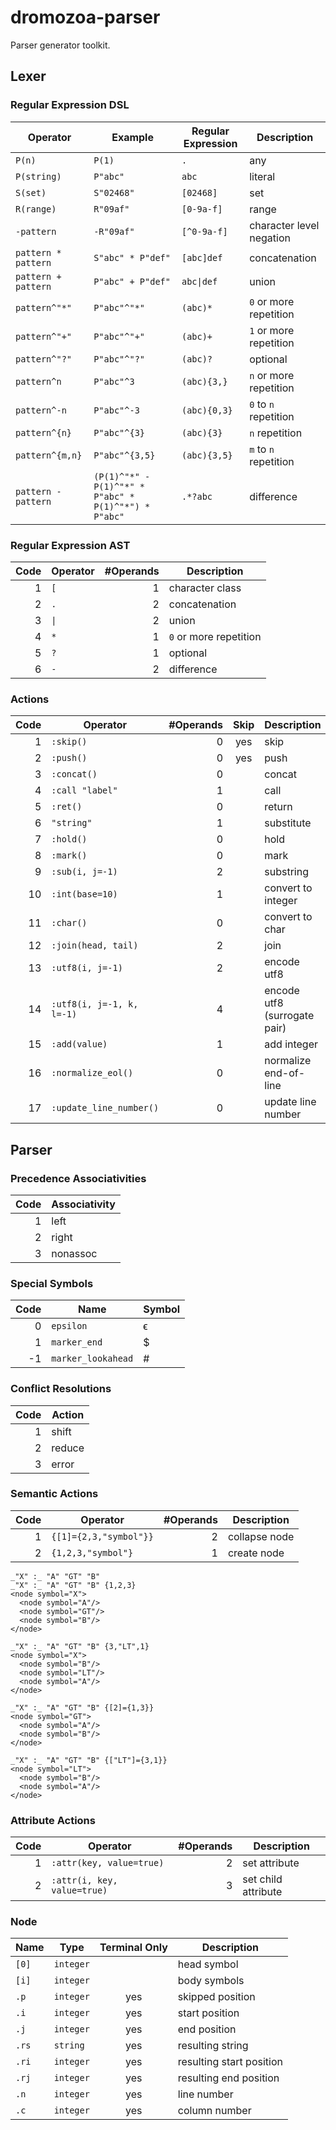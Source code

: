 # dromozoa-parser

Parser generator toolkit.

## Lexer

### Regular Expression DSL

| Operator            | Example                                              | Regular Expression        | Description              |
|---------------------|------------------------------------------------------|---------------------------|--------------------------|
| `P(n)`              | `P(1)`                                               | `.`                       | any                      |
| `P(string)`         | `P"abc"`                                             | `abc`                     | literal                  |
| `S(set)`            | `S"02468"`                                           | `[02468]`                 | set                      |
| `R(range)`          | `R"09af"`                                            | `[0-9a-f]`                | range                    |
| `-pattern`          | `-R"09af"`                                           | `[^0-9a-f]`               | character level negation |
| `pattern * pattern` | `S"abc" * P"def"`                                    | `[abc]def`                | concatenation            |
| `pattern + pattern` | `P"abc" + P"def"`                                    | <code>abc&#124;def</code> | union                    |
| `pattern^"*"`       | `P"abc"^"*"`                                         | `(abc)*`                  | `0` or more repetition   |
| `pattern^"+"`       | `P"abc"^"+"`                                         | `(abc)+`                  | `1` or more repetition   |
| `pattern^"?"`       | `P"abc"^"?"`                                         | `(abc)?`                  | optional                 |
| `pattern^n`         | `P"abc"^3`                                           | `(abc){3,}`               | `n` or more repetition   |
| `pattern^-n`        | `P"abc"^-3`                                          | `(abc){0,3}`              | `0` to `n` repetition    |
| `pattern^{n}`       | `P"abc"^{3}`                                         | `(abc){3}`                | `n` repetition           |
| `pattern^{m,n}`     | `P"abc"^{3,5}`                                       | `(abc){3,5}`              | `m` to `n` repetition    |
| `pattern - pattern` | `(P(1)^"*" - P(1)^"*" * P"abc" * P(1)^"*") * P"abc"` | `.*?abc`                  | difference               |

### Regular Expression AST

| Code | Operator            | #Operands | Description            |
|-----:|---------------------|----------:|------------------------|
|    1 | `[`                 |         1 | character class        |
|    2 | `.`                 |         2 | concatenation          |
|    3 | <code>&#124;</code> |         2 | union                  |
|    4 | `*`                 |         1 | `0` or more repetition |
|    5 | `?`                 |         1 | optional               |
|    6 | `-`                 |         2 | difference             |

### Actions

| Code | Operator                  | #Operands | Skip | Description                  |
|-----:|---------------------------|----------:|:----:|------------------------------|
|    1 | `:skip()`                 |         0 | yes  | skip                         |
|    2 | `:push()`                 |         0 | yes  | push                         |
|    3 | `:concat()`               |         0 |      | concat                       |
|    4 | `:call "label"`           |         1 |      | call                         |
|    5 | `:ret()`                  |         0 |      | return                       |
|    6 | `"string"`                |         1 |      | substitute                   |
|    7 | `:hold()`                 |         0 |      | hold                         |
|    8 | `:mark()`                 |         0 |      | mark                         |
|    9 | `:sub(i, j=-1)`           |         2 |      | substring                    |
|   10 | `:int(base=10)`           |         1 |      | convert to integer           |
|   11 | `:char()`                 |         0 |      | convert to char              |
|   12 | `:join(head, tail)`       |         2 |      | join                         |
|   13 | `:utf8(i, j=-1)`          |         2 |      | encode utf8                  |
|   14 | `:utf8(i, j=-1, k, l=-1)` |         4 |      | encode utf8 (surrogate pair) |
|   15 | `:add(value)`             |         1 |      | add integer                  |
|   16 | `:normalize_eol()`        |         0 |      | normalize end-of-line        |
|   17 | `:update_line_number()`   |         0 |      | update line number           |

## Parser

### Precedence Associativities

| Code | Associativity |
|-----:|---------------|
|    1 | left          |
|    2 | right         |
|    3 | nonassoc      |

### Special Symbols

| Code | Name               | Symbol |
|-----:|--------------------|--------|
|    0 | `epsilon`          | ϵ      |
|    1 | `marker_end`       | $      |
|   -1 | `marker_lookahead` | #      |

### Conflict Resolutions

| Code | Action |
|-----:|--------|
|    1 | shift  |
|    2 | reduce |
|    3 | error  |

### Semantic Actions

| Code | Operator               | #Operands | Description   |
|-----:|------------------------|----------:|---------------|
|    1 | `{[1]={2,3,"symbol"}}` |         2 | collapse node |
|    2 | `{1,2,3,"symbol"}`     |         1 | create node   |

```
_"X" :_ "A" "GT" "B"
_"X" :_ "A" "GT" "B" {1,2,3}
<node symbol="X">
  <node symbol="A"/>
  <node symbol="GT"/>
  <node symbol="B"/>
</node>

_"X" :_ "A" "GT" "B" {3,"LT",1}
<node symbol="X">
  <node symbol="B"/>
  <node symbol="LT"/>
  <node symbol="A"/>
</node>

_"X" :_ "A" "GT" "B" {[2]={1,3}}
<node symbol="GT">
  <node symbol="A"/>
  <node symbol="B"/>
</node>

_"X" :_ "A" "GT" "B" {["LT"]={3,1}}
<node symbol="LT">
  <node symbol="B"/>
  <node symbol="A"/>
</node>
```

### Attribute Actions

| Code | Operator                    | #Operands | Description         |
|-----:|-----------------------------|----------:|---------------------|
|    1 | `:attr(key, value=true)`    |         2 | set attribute       |
|    2 | `:attr(i, key, value=true)` |         3 | set child attribute |

### Node

| Name  | Type      | Terminal Only | Description              |
|-------|-----------|:-------------:|--------------------------|
| `[0]` | `integer` |               | head symbol              |
| `[i]` | `integer` |               | body symbols             |
| `.p`  | `integer` |      yes      | skipped position         |
| `.i`  | `integer` |      yes      | start position           |
| `.j`  | `integer` |      yes      | end position             |
| `.rs` | `string`  |      yes      | resulting string         |
| `.ri` | `integer` |      yes      | resulting start position |
| `.rj` | `integer` |      yes      | resulting end position   |
| `.n`  | `integer` |      yes      | line number              |
| `.c`  | `integer` |      yes      | column number            |
